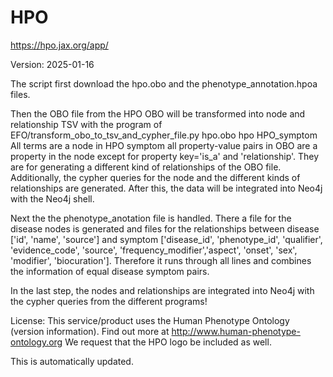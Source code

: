 # HPO

https://hpo.jax.org/app/

Version: 2025-01-16
<!--- Version change need to be done also in the mapping script --->

The script first download the hpo.obo and the phenotype_annotation.hpoa files.

Then the OBO file from the HPO OBO will be transformed into node and relationship TSV with the program of EFO/transform_obo_to_tsv_and_cypher_file.py hpo.obo hpo HPO_symptom
All terms are a node in HPO symptom all property-value pairs in OBO are a property in the node except for property key='is_a' and 'relationship'. They are for generating a different kind of relationships of the OBO file.
Additionally, the cypher queries for the node and the different kinds of relationships are generated. After this, the data will be integrated into Neo4j with the Neo4j shell.

Next the the phenotype_anotation file is handled. There a file for the disease nodes is generated and files for the relationships between disease ['id', 'name', 'source'] and symptom ['disease_id', 'phenotype_id', 'qualifier', 'evidence_code', 'source', 'frequency_modifier','aspect', 'onset', 'sex', 'modifier', 'biocuration'].
Therefore it runs through all lines and combines the information of equal disease symptom pairs.

In the last step, the nodes and relationships are integrated into Neo4j with the cypher queries from the different programs!

License: This service/product uses the Human Phenotype Ontology (version information). Find out more at http://www.human-phenotype-ontology.org We request that the HPO logo be included as well. 

This is automatically updated.
